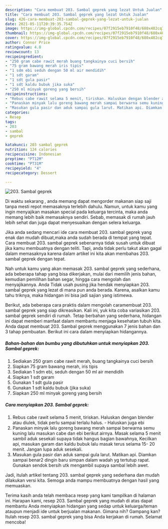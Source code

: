 ```yaml
---
description: "Cara membuat 203. Sambal geprek yang lezat Untuk Jualan"
title: "Cara membuat 203. Sambal geprek yang lezat Untuk Jualan"
slug: 426-cara-membuat-203-sambal-geprek-yang-lezat-untuk-jualan
date: 2021-05-11T20:39:35.754Z
image: https://img-global.cpcdn.com/recipes/07f2915eb7910f48/680x482cq70/203-sambal-geprek-foto-resep-utama.jpg
thumbnail: https://img-global.cpcdn.com/recipes/07f2915eb7910f48/680x482cq70/203-sambal-geprek-foto-resep-utama.jpg
cover: https://img-global.cpcdn.com/recipes/07f2915eb7910f48/680x482cq70/203-sambal-geprek-foto-resep-utama.jpg
author: Connor Price
ratingvalue: 4.8
reviewcount: 13
recipeingredient:
- "250 gram cabe rawit merah buang tangkainya cuci bersih"
- "75 gram bawang merah iris tipis"
- "1 sdm ebi seduh dengan 50 ml air mendidih"
- "1 sdt garam"
- "1 sdt gula pasir"
- "1 sdt kaldu bubuk jika suka"
- "250 ml minyak goreng yang bersih"
recipeinstructions:
- "Rebus cabe rawit selama 5 menit, tiriskan. Haluskan dengan blender atau diulek, tidak perlu sampai terlalu halus. Haluskan juga ebi"
- "Panaskan minyak lalu goreng bawang merah sampai berwarna semu kuning lalu masukan cabe dan ebi berikut airnya. Masak selama 5 menit sambil aduk sesekali supaya tidak hangus bagian bawahnya, Kecilkan api, masukan garam dan kaldu bubuk lalu masak terus selama 15- 20 menit. Jangan lupa aduk sesekali."
- "Masukan gula pasir dan aduk sampai gula larut. Matikan api. Diamkan sampai benar2 dingin baru simpan dalam wadah yg tertutup rapat. Gunakan sendok bersih utk mengambil supaya sambal lebih awet."
categories:
- Resep
tags:
- 203
- sambal
- geprek

katakunci: 203 sambal geprek 
nutrition: 124 calories
recipecuisine: Indonesian
preptime: "PT12M"
cooktime: "PT31M"
recipeyield: "4"
recipecategory: Dessert

---
```



![203. Sambal geprek](https://img-global.cpcdn.com/recipes/07f2915eb7910f48/680x482cq70/203-sambal-geprek-foto-resep-utama.jpg)

Di waktu  sekarang , anda memang dapat mengorder makanan siap saji tanpa mesti repot memasaknya terlebih dahulu. Namun, untuk kamu yang ingin menyajikan masakan special pada keluarga tercinta, maka anda memang lebih baik memasaknya sendiri. Sebab, memasak di rumah jauh lebih sehat dan juga dapat menyesuaikan dengan selera keluarga.

Jika anda sedang mencari ide cara membuat 203. sambal geprek yang enak dan mudah dibuat,maka anda sudah berada di tempat yang tepat. Cara membuat 203. sambal geprek  sebenarnya tidak susah untuk dibuat jika kamu membuatnya dengan teliti. Tapi, anda tidak perlu takut akan gagal dalam memasaknya 
karena dalam artikel ini kita akan membahas 203. sambal geprek dengan tepat.  



Nah untuk kamu yang akan memasak 203. sambal geprek yang sederhana, ada beberapa tahap yang bisa dikerjakan, mulai dari memilih jenis bahan, kemudian pemilihan bahan segar, hingga cara mengolah dan menyajikannya. Anda Tidak usah pusing jika hendak menyiapkan 203. sambal geprek yang lezat di mana pun anda berada. Karena, asalkan kamu  tahu triknya, maka hidangan ini bisa jadi sajian yang istimewa.

Berikut, ada beberapa cara praktis  dalam mengolah caramembuat 203. sambal geprek yang siap dikreasikan. Kali ini, yuk kita coba variasikan 203. sambal geprek sendiri di rumah. Tetap berbahan yang sederhana, hidangan ini dapat memberi manfaat dalam membantu menjaga kesehatan tubuh kita. Anda dapat membuat 203. Sambal geprek menggunakan 7 jenis bahan dan 3 tahap pembuatan. Berikut ini cara dalam menyiapkan hidangannya.

<!--inarticleads1-->

##### Bahan-bahan dan bumbu yang dibutuhkan untuk menyiapkan 203. Sambal geprek:

1. Sediakan 250 gram cabe rawit merah, buang tangkainya cuci bersih
1. Siapkan 75 gram bawang merah, iris tipis
1. Sediakan 1 sdm ebi, seduh dengan 50 ml air mendidih
1. Siapkan 1 sdt garam
1. Gunakan 1 sdt gula pasir
1. Gunakan 1 sdt kaldu bubuk (jika suka)
1. Siapkan 250 ml minyak goreng yang bersih




<!--inarticleads2-->

##### Cara menyiapkan 203. Sambal geprek:

1. Rebus cabe rawit selama 5 menit, tiriskan. Haluskan dengan blender atau diulek, tidak perlu sampai terlalu halus. - Haluskan juga ebi
1. Panaskan minyak lalu goreng bawang merah sampai berwarna semu kuning lalu masukan cabe dan ebi berikut airnya. Masak selama 5 menit sambil aduk sesekali supaya tidak hangus bagian bawahnya, Kecilkan api, masukan garam dan kaldu bubuk lalu masak terus selama 15- 20 menit. Jangan lupa aduk sesekali.
1. Masukan gula pasir dan aduk sampai gula larut. Matikan api. Diamkan sampai benar2 dingin baru simpan dalam wadah yg tertutup rapat. Gunakan sendok bersih utk mengambil supaya sambal lebih awet.




Jadi, itulah artikel tentang  203. sambal geprek  yang sederhana dan mudah dilakukan versi kita. Semoga anda mampu membuatnya dengan hasil yang memuaskan. 

Terima kasih anda telah membaca resep yang kami tampilkan di halaman ini. Harapan kami, resep  203. Sambal geprek yang mudah di atas dapat membantu Anda menyiapkan hidangan yang sedap untuk keluarga/teman ataupun menjadi ide untuk berjualan makanan. Gimana nih? Gampang kan? Itulah resep 203. sambal geprek yang bisa Anda kerjakan di rumah. Selamat mencoba!

